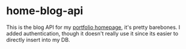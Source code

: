 # home-blog-api

This is the blog API for my [portfolio homepage](https://github.com/unexpectedlyalarming/landingpage), it's pretty barebones. I added authentication, though it doesn't really use it since its easier to directly insert into my DB.
